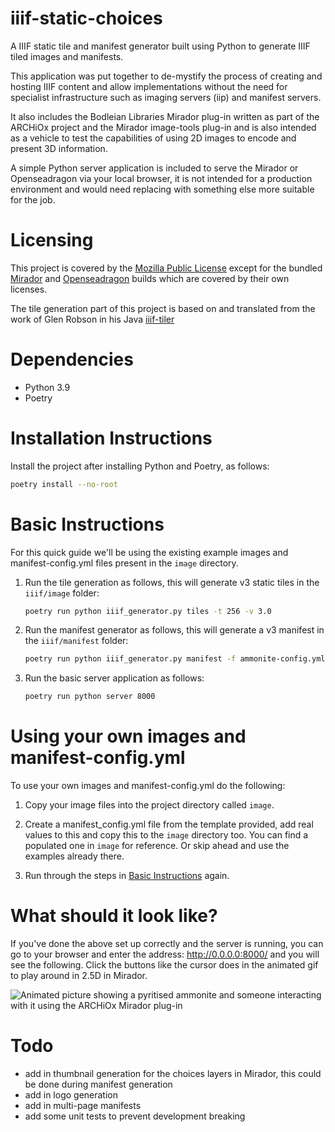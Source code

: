 iiif-static-choices
===

A IIIF static tile and manifest generator built using Python to generate IIIF tiled images and manifests.

This application was put together to de-mystify the process of creating and hosting IIIF content and allow implementations
without the need for specialist infrastructure such as imaging servers (iip) and manifest servers.

It also includes the Bodleian Libraries Mirador plug-in written as part of the ARCHiOx project and the Mirador image-tools
plug-in and is also intended as a vehicle to test the capabilities of using 2D images to encode and present 3D information.

A simple Python server application is included to serve the Mirador or Openseadragon via your local browser, it is not
intended for a production environment and would need replacing with something else more suitable for the job.

Licensing
===

This project is covered by the [Mozilla Public License](LICENSE) except for the bundled [Mirador](https://github.com/ProjectMirador/mirador?tab=Apache-2.0-1-ov-file#readme) and [Openseadragon](https://github.com/openseadragon/openseadragon?tab=BSD-3-Clause-1-ov-file#readme) builds
which are covered by their own licenses.  

The tile generation part of this project is based on and translated from the work of Glen Robson in his Java [iiif-tiler](https://github.com/glenrobson/iiif-tiler)

Dependencies
===

- Python 3.9
- Poetry

Installation Instructions
===

Install the project after installing Python and Poetry, as follows:

```bash
poetry install --no-root
```

Basic Instructions
===

For this quick guide we'll be using the existing example images and manifest-config.yml files present in the `image` directory.

1. Run the tile generation as follows, this will generate v3 static tiles in the `iiif/image` folder:

    ```bash
    poetry run python iiif_generator.py tiles -t 256 -v 3.0
    ```
2. Run the manifest generator as follows, this will generate a v3 manifest in the `iiif/manifest` folder:

    ```bash
    poetry run python iiif_generator.py manifest -f ammonite-config.yml -o pyritised-ammonite.json 
    ```

3. Run the basic server application as follows:

    ```bash
    poetry run python server 8000
    ```

Using your own images and manifest-config.yml
===

To use your own images and manifest-config.yml do the following:

1. Copy your image files into the project directory called `image`.

2. Create a manifest_config.yml file from the template provided, add real values to this and copy this to the `image` directory too.  You can find a populated one in `image` for reference. Or skip ahead and use the examples already there.

3. Run through the steps in [Basic Instructions](#basic-instructions) again.

What should it look like?
===

If you've done the above set up correctly and the server is running, you can go to your browser and enter the address: http://0.0.0.0:8000/ and you will see the following.  Click the buttons like the cursor does in the animated gif to play around in 2.5D in Mirador.

![Animated picture showing a pyritised ammonite and someone interacting with it using the ARCHiOx Mirador plug-in](examples/fossil.gif)

Todo
===

- add in thumbnail generation for the choices layers in Mirador, this could be done during manifest generation  
- add in logo generation
- add in multi-page manifests
- add some unit tests to prevent development breaking